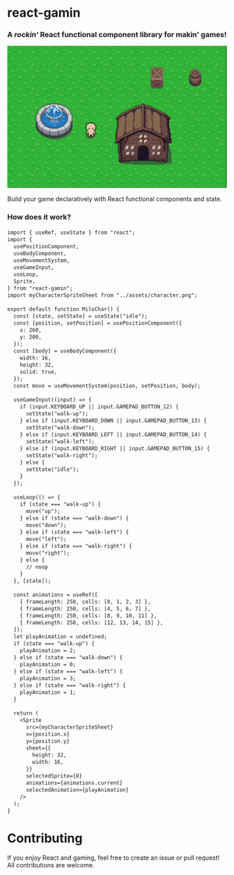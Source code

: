 # react-gamin

### A *rockin'* React functional component library for makin' games!  

![react-gamin](./react-gamin.gif?raw=true "react-gamin")

Build your game declaratively with React functional components and state.

### How does it work?

```tsx
import { useRef, useState } from "react";
import {
  usePositionComponent,
  useBodyComponent,
  useMovementSystem,
  useGameInput,
  useLoop,
  Sprite,
} from "react-gamin";
import myCharacterSpriteSheet from "../assets/character.png";

export default function MiloChar() {
  const [state, setState] = useState("idle");
  const [position, setPosition] = usePositionComponent({
    x: 260,
    y: 200,
  });
  const [body] = useBodyComponent({
    width: 16,
    height: 32,
    solid: true,
  });
  const move = useMovementSystem(position, setPosition, body);

  useGameInput((input) => {
    if (input.KEYBOARD_UP || input.GAMEPAD_BUTTON_12) {
      setState("walk-up");
    } else if (input.KEYBOARD_DOWN || input.GAMEPAD_BUTTON_13) {
      setState("walk-down");
    } else if (input.KEYBOARD_LEFT || input.GAMEPAD_BUTTON_14) {
      setState("walk-left");
    } else if (input.KEYBOARD_RIGHT || input.GAMEPAD_BUTTON_15) {
      setState("walk-right");
    } else {
      setState("idle");
    }
  });

  useLoop(() => {
    if (state === "walk-up") {
      move("up");
    } else if (state === "walk-down") {
      move("down");
    } else if (state === "walk-left") {
      move("left");
    } else if (state === "walk-right") {
      move("right");
    } else {
      // noop
    }
  }, [state]);

  const animations = useRef([
    { frameLength: 250, cells: [0, 1, 2, 3] },
    { frameLength: 250, cells: [4, 5, 6, 7] },
    { frameLength: 250, cells: [8, 9, 10, 11] },
    { frameLength: 250, cells: [12, 13, 14, 15] },
  ]);
  let playAnimation = undefined;
  if (state === "walk-up") {
    playAnimation = 2;
  } else if (state === "walk-down") {
    playAnimation = 0;
  } else if (state === "walk-left") {
    playAnimation = 3;
  } else if (state === "walk-right") {
    playAnimation = 1;
  }

  return (
    <Sprite
      src={myCharacterSpriteSheet}
      x={position.x}
      y={position.y}
      sheet={{
        height: 32,
        width: 16,
      }}
      selectedSprite={0}
      animations={animations.current}
      selectedAnimation={playAnimation}
    />
  );
}
```

# Contributing

If you enjoy React and gaming, feel free to create an issue or pull request! All contributions are welcome.
